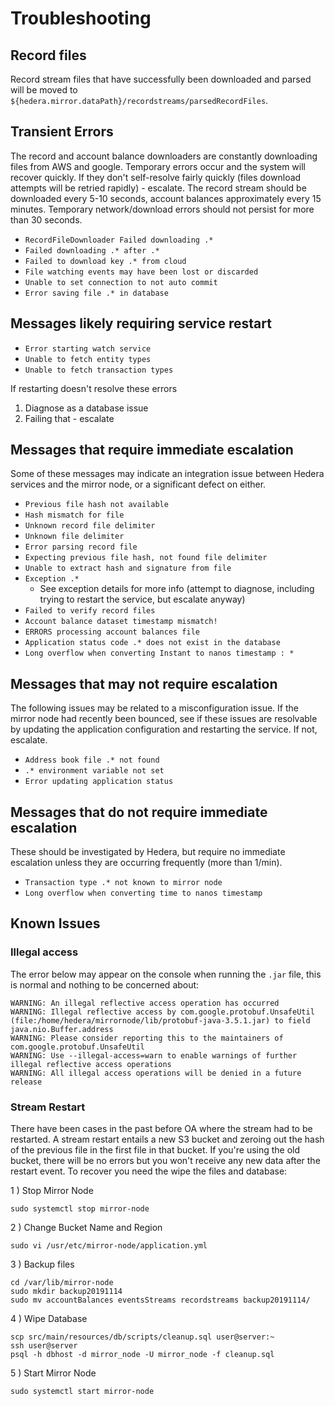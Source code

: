 # Troubleshooting

## Record files

Record stream files that have successfully been downloaded and parsed will be moved to `${hedera.mirror.dataPath}/recordstreams/parsedRecordFiles`.

## Transient Errors

The record and account balance downloaders are constantly downloading files from AWS and google.
Temporary errors occur and the system will recover quickly.
If they don't self-resolve fairly quickly (files download attempts will be retried rapidly) - escalate.
The record stream should be downloaded every 5-10 seconds, account balances approximately every 15 minutes.
Temporary network/download errors should not persist for more than 30 seconds.

-   `RecordFileDownloader Failed downloading .*`
-   `Failed downloading .* after .*`
-   `Failed to download key .* from cloud`
-   `File watching events may have been lost or discarded`
-   `Unable to set connection to not auto commit`
-   `Error saving file .* in database`

## Messages likely requiring service restart

-   `Error starting watch service`
-   `Unable to fetch entity types`
-   `Unable to fetch transaction types`

If restarting doesn't resolve these errors

1. Diagnose as a database issue
2. Failing that - escalate

## Messages that require immediate escalation

Some of these messages may indicate an integration issue between Hedera services and the mirror node, or a significant defect on either.

-   `Previous file hash not available`
-   `Hash mismatch for file`
-   `Unknown record file delimiter`
-   `Unknown file delimiter`
-   `Error parsing record file`
-   `Expecting previous file hash, not found file delimiter`
-   `Unable to extract hash and signature from file`
-   `Exception .*`
    -   See exception details for more info (attempt to diagnose, including trying to restart the service, but escalate anyway)
-   `Failed to verify record files`
-   `Account balance dataset timestamp mismatch!`
-   `ERRORS processing account balances file`
-   `Application status code .* does not exist in the database`
-   `Long overflow when converting Instant to nanos timestamp : *`

## Messages that may not require escalation

The following issues may be related to a misconfiguration issue. If the mirror node had recently been bounced, see if these
issues are resolvable by updating the application configuration and restarting the service. If not, escalate.

-   `Address book file .* not found`
-   `.* environment variable not set`
-   `Error updating application status`

## Messages that do not require immediate escalation

These should be investigated by Hedera, but require no immediate escalation unless they are occurring frequently (more than 1/min).

-   `Transaction type .* not known to mirror node`
-   `Long overflow when converting time to nanos timestamp`

## Known Issues

### Illegal access

The error below may appear on the console when running the `.jar` file, this is normal and nothing to be concerned about:

```code
WARNING: An illegal reflective access operation has occurred
WARNING: Illegal reflective access by com.google.protobuf.UnsafeUtil (file:/home/hedera/mirrornode/lib/protobuf-java-3.5.1.jar) to field java.nio.Buffer.address
WARNING: Please consider reporting this to the maintainers of com.google.protobuf.UnsafeUtil
WARNING: Use --illegal-access=warn to enable warnings of further illegal reflective access operations
WARNING: All illegal access operations will be denied in a future release
```

### Stream Restart

There have been cases in the past before OA where the stream had to be restarted. A stream restart entails a new S3 bucket
and zeroing out the hash of the previous file in the first file in that bucket. If you're using the old bucket, there will
be no errors but you won't receive any new data after the restart event. To recover you need the wipe the files and database:

1 ) Stop Mirror Node

```console
sudo systemctl stop mirror-node
```

2 ) Change Bucket Name and Region

```console
sudo vi /usr/etc/mirror-node/application.yml
```

3 ) Backup files

```console
cd /var/lib/mirror-node
sudo mkdir backup20191114
sudo mv accountBalances eventsStreams recordstreams backup20191114/
```

4 ) Wipe Database

```console
scp src/main/resources/db/scripts/cleanup.sql user@server:~
ssh user@server
psql -h dbhost -d mirror_node -U mirror_node -f cleanup.sql
```

5 ) Start Mirror Node

```console
sudo systemctl start mirror-node
```
